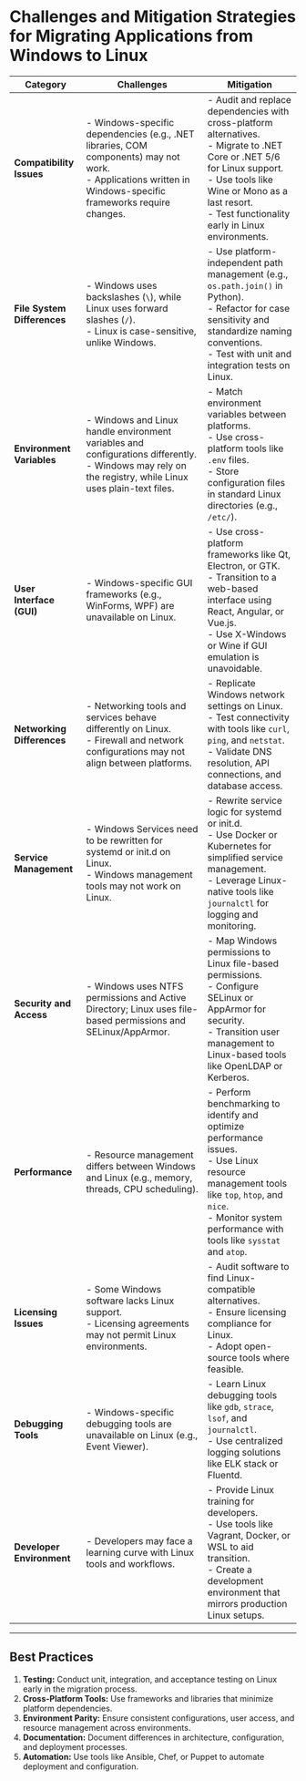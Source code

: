 # Challenges and Mitigation Strategies for Migrating Applications from Windows to Linux

| **Category**               | **Challenges**                                                                                                                                                                  | **Mitigation**                                                                                                                                                                                                                                                                                                                                                                        |
|----------------------------|------------------------------------------------------------------------------------------------------------------------------------------------------------------------------|---------------------------------------------------------------------------------------------------------------------------------------------------------------------------------------------------------------------------------------------------------------------------------------------------------------------------------------------------------------------------------------|
| **Compatibility Issues**   | - Windows-specific dependencies (e.g., .NET libraries, COM components) may not work.<br>- Applications written in Windows-specific frameworks require changes.                 | - Audit and replace dependencies with cross-platform alternatives.<br>- Migrate to .NET Core or .NET 5/6 for Linux support.<br>- Use tools like Wine or Mono as a last resort.<br>- Test functionality early in Linux environments.                                                                                                           |
| **File System Differences**| - Windows uses backslashes (`\`), while Linux uses forward slashes (`/`).<br>- Linux is case-sensitive, unlike Windows.                                                       | - Use platform-independent path management (e.g., `os.path.join()` in Python).<br>- Refactor for case sensitivity and standardize naming conventions.<br>- Test with unit and integration tests on Linux.                                                                                                                                      |
| **Environment Variables**  | - Windows and Linux handle environment variables and configurations differently.<br>- Windows may rely on the registry, while Linux uses plain-text files.                      | - Match environment variables between platforms.<br>- Use cross-platform tools like `.env` files.<br>- Store configuration files in standard Linux directories (e.g., `/etc/`).                                                                                                                                                                |
| **User Interface (GUI)**   | - Windows-specific GUI frameworks (e.g., WinForms, WPF) are unavailable on Linux.                                                                                            | - Use cross-platform frameworks like Qt, Electron, or GTK.<br>- Transition to a web-based interface using React, Angular, or Vue.js.<br>- Use X-Windows or Wine if GUI emulation is unavoidable.                                                                                                                                               |
| **Networking Differences** | - Networking tools and services behave differently on Linux.<br>- Firewall and network configurations may not align between platforms.                                         | - Replicate Windows network settings on Linux.<br>- Test connectivity with tools like `curl`, `ping`, and `netstat`.<br>- Validate DNS resolution, API connections, and database access.                                                                                                                                                      |
| **Service Management**     | - Windows Services need to be rewritten for systemd or init.d on Linux.<br>- Windows management tools may not work on Linux.                                                  | - Rewrite service logic for systemd or init.d.<br>- Use Docker or Kubernetes for simplified service management.<br>- Leverage Linux-native tools like `journalctl` for logging and monitoring.                                                                                                                                                 |
| **Security and Access**    | - Windows uses NTFS permissions and Active Directory; Linux uses file-based permissions and SELinux/AppArmor.                                                                | - Map Windows permissions to Linux file-based permissions.<br>- Configure SELinux or AppArmor for security.<br>- Transition user management to Linux-based tools like OpenLDAP or Kerberos.                                                                                                                                                   |
| **Performance**            | - Resource management differs between Windows and Linux (e.g., memory, threads, CPU scheduling).                                                                             | - Perform benchmarking to identify and optimize performance issues.<br>- Use Linux resource management tools like `top`, `htop`, and `nice`.<br>- Monitor system performance with tools like `sysstat` and `atop`.                                                                                                                            |
| **Licensing Issues**       | - Some Windows software lacks Linux support.<br>- Licensing agreements may not permit Linux environments.                                                                     | - Audit software to find Linux-compatible alternatives.<br>- Ensure licensing compliance for Linux.<br>- Adopt open-source tools where feasible.                                                                                                                                                                                             |
| **Debugging Tools**        | - Windows-specific debugging tools are unavailable on Linux (e.g., Event Viewer).                                                                                            | - Learn Linux debugging tools like `gdb`, `strace`, `lsof`, and `journalctl`.<br>- Use centralized logging solutions like ELK stack or Fluentd.                                                                                                                                                                                               |
| **Developer Environment**  | - Developers may face a learning curve with Linux tools and workflows.                                                                                                        | - Provide Linux training for developers.<br>- Use tools like Vagrant, Docker, or WSL to aid transition.<br>- Create a development environment that mirrors production Linux setups.                                                                                                                                                          |

---

## Best Practices

1. **Testing:** Conduct unit, integration, and acceptance testing on Linux early in the migration process.
2. **Cross-Platform Tools:** Use frameworks and libraries that minimize platform dependencies.
3. **Environment Parity:** Ensure consistent configurations, user access, and resource management across environments.
4. **Documentation:** Document differences in architecture, configuration, and deployment processes.
5. **Automation:** Use tools like Ansible, Chef, or Puppet to automate deployment and configuration.
